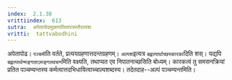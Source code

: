 ```yaml
---
index:  2.1.38
vrittiindex:  613
sutra:  अपेतापोढमुक्तपतितापत्रस्तैरल्पशः
vritti:  tattvabodhini 
---
```


अपेतापोढ। `पञ्चमी`ति वर्तते, प्रत्ययग्रहणात्तदन्तग्रहणम्। `अल्पश`इत्यत्र `बह्वल्पार्थाच्छस्कारका`दिति शस्। यद्यपि `बह्वल्पार्थन्मङ्गलाऽमङ्गलवचन`मिति वक्ष्यति, तथाप्यत एव निपातनाच्छसिति बोध्यम्। कारकत्वं तु समसनक्रियां प्रतित पञ्चम्यन्तस्य कर्मत्वात्तदभिधायित्वाच्चाल्पशब्दस्य। तदेतदाह--अल्पं पञ्चम्यन्तमिति। 

